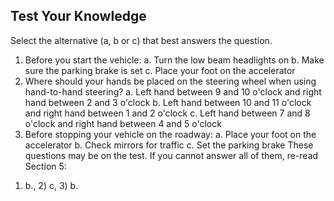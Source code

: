 ## Test Your Knowledge
Select the alternative (a, b or c) that best answers the question.
1. Before you start the vehicle:
a. Turn the low beam headlights on
b. Make sure the parking brake is set
c. Place your foot on the accelerator
2. Where should your hands be placed on the steering wheel when using hand-to-hand steering?
a. Left hand between 9 and 10 o'clock and right hand between 2 and 3 o'clock
b. Left hand between 10 and 11 o'clock and right hand between 1 and 2 o'clock
c. Left hand between 7 and 8 o'clock and right hand between 4 and 5 o'clock
3. Before stopping your vehicle on the roadway:
a. Place your foot on the accelerator
b. Check mirrors for traffic
c. Set the parking brake
These questions may be on the test. If you cannot answer all of them, re-read Section 5:
1) b., 2) c, 3) b.